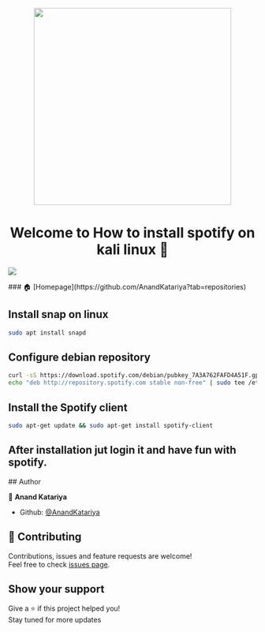 <p align="center"><img src="https://user-images.githubusercontent.com/73893201/219341706-2dc1f1a2-a49e-4d20-bacd-f1643ce32b26.gif" hight='400' width= '400' align='center'/>
</p>
<h1 align="center">Welcome to How to install spotify on kali linux 👋</h1>
<p>
  <img src="https://img.shields.io/badge/version-0.1-blue.svg?cacheSeconds=2592000" />
</p>
### 🏠 [Homepage](https://github.com/AnandKatariya?tab=repositories)

## Install snap on linux
```sh
sudo apt install snapd
```
## Configure debian repository
```sh
curl -sS https://download.spotify.com/debian/pubkey_7A3A762FAFD4A51F.gpg | sudo gpg --dearmor --yes -o /etc/apt/trusted.gpg.d/spotify.gpg
echo "deb http://repository.spotify.com stable non-free" | sudo tee /etc/apt/sources.list.d/spotify.list
```

## Install the Spotify client
```sh
sudo apt-get update && sudo apt-get install spotify-client
```
<h2> After installation jut login it and have fun with spotify. </h2>
## Author

👤 **Anand Katariya**
* Github: [@AnandKatariya](https://github.com/AnandKatariya)

## 🤝 Contributing

Contributions, issues and feature requests are welcome!<br />Feel free to check [issues page](https://github.com/AnandKatariya/How-To-Install-Spotif-on-Linux/issues).

## Show your support

Give a ⭐️ if this project helped you! <br>
Stay tuned for more updates

